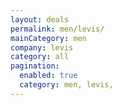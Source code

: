 ```yaml
---
layout: deals
permalink: men/levis/
mainCategory: men
company: levis
category: all
pagination:
  enabled: true
  category: men, levis,
---
```







      

  

